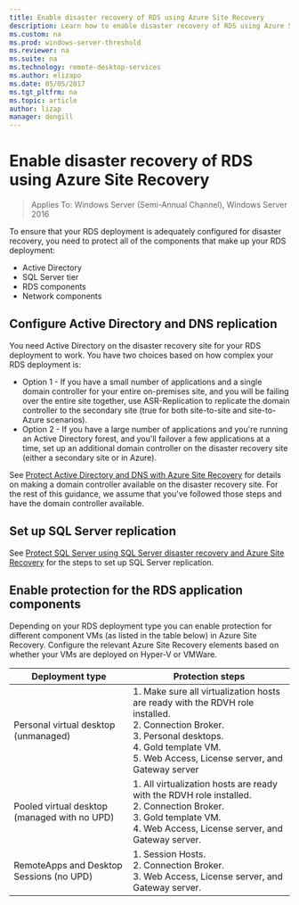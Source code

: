 ```yaml
---
title: Enable disaster recovery of RDS using Azure Site Recovery
description: Learn how to enable disaster recovery of RDS using Azure Site Recovery.
ms.custom: na
ms.prod: windows-server-threshold
ms.reviewer: na
ms.suite: na
ms.technology: remote-desktop-services
ms.author: elizapo
ms.date: 05/05/2017
ms.tgt_pltfrm: na
ms.topic: article
author: lizap
manager: dongill
---
```

# Enable disaster recovery of RDS using Azure Site Recovery

>Applies To: Windows Server (Semi-Annual Channel), Windows Server 2016

To ensure that your RDS deployment is adequately configured for disaster recovery, you need to protect all of the components that make up your RDS deployment:

- Active Directory
- SQL Server tier
- RDS components
- Network components
 
## Configure Active Directory and DNS replication

You need Active Directory on the disaster recovery site for your RDS deployment to work. You have two choices based on how complex your RDS deployment is:

- Option 1 - If you have a small number of applications and a single domain controller for your entire on-premises site, and you will be failing over the entire site together, use ASR-Replication to replicate the domain controller to the secondary site (true for both site-to-site and site-to-Azure scenarios).
- Option 2 - If you have a large number of applications and you're running an Active Directory forest, and you'll failover a few applications at a time, set up an additional domain controller on the disaster recovery site (either a secondary site or in Azure).

See [Protect Active Directory and DNS with Azure Site Recovery](/azure/site-recovery/site-recovery-active-directory) for details on making a domain controller available on the disaster recovery site. For the rest of this guidance, we assume that you've followed those steps and have the domain controller available.

## Set up SQL Server replication

See [Protect SQL Server using SQL Server disaster recovery and Azure Site Recovery](/azure/site-recovery/site-recovery-sql) for the steps to set up SQL Server replication.

## Enable protection for the RDS application components

Depending on your RDS deployment type you can enable protection for different component VMs (as listed in the table below) in Azure Site Recovery. Configure the relevant Azure Site Recovery elements based on whether your VMs are deployed on Hyper-V or VMWare.

| Deployment type                              | Protection steps                                                                                                                                                                                      |
|----------------------------------------------|-------------------------------------------------------------------------------------------------------------------------------------------------------------------------------------------------------|
| Personal virtual desktop (unmanaged)         |  1. Make sure all virtualization hosts are ready with the RDVH role installed.    </br>2. Connection Broker.  </br>3. Personal desktops. </br>4. Gold template VM. </br>5. Web Access, License server, and Gateway server |
| Pooled virtual desktop (managed with no UPD) |  1. All virtualization hosts are ready with the RDVH role installed.  </br>2. Connection Broker.  </br>3. Gold template VM. </br>4. Web Access, License server, and Gateway server.                                  |
| RemoteApps and Desktop Sessions (no UPD)     |  1. Session Hosts.  </br>2. Connection Broker. </br>3. Web Access, License server, and Gateway server.                                                                                                          |                                                                                                                                      |

